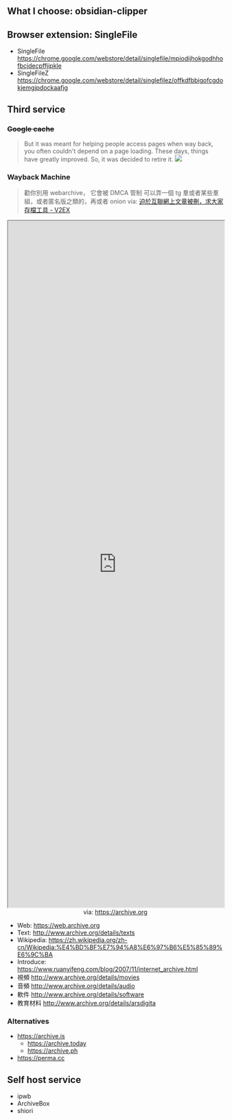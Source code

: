 ## What I choose: obsidian-clipper

## Browser extension: SingleFile

- SingleFile https://chrome.google.com/webstore/detail/singlefile/mpiodijhokgodhhofbcjdecpffjipkle
- SingleFileZ https://chrome.google.com/webstore/detail/singlefilez/offkdfbbigofcgdokjemgjpdockaafjg

## Third service

### ~~Google cache~~

> But it was meant for helping people access pages when way back, you often couldn't depend on a page loading. These days, things have greatly improved. So, it was decided to retire it.
> ![](https://x.com/searchliaison/status/1753156161509916873)

### Wayback Machine

> 勸你別用 webarchive， 它會被 DMCA 管制
> 可以弄一個 tg 羣或者某些羣組，或者匿名版之類的，再或者 onion
> via: [迫於互聯網上文章被刪，求大家存檔工具 - V2EX](https://www.v2ex.com/t/797613)

<iframe src='https://archive.org' style='height:40vh;width:100%' class='iframe-radius' allow='fullscreen'></iframe>
<center>via: <a href='https://archive.org' target='_blank' class='external-link'>https://archive.org</a></center>

- Web: https://web.archive.org
- Text: http://www.archive.org/details/texts
- Wikipedia: https://zh.wikipedia.org/zh-cn/Wikipedia:%E4%BD%BF%E7%94%A8%E6%97%B6%E5%85%89%E6%9C%BA
- Introduce: https://www.ruanyifeng.com/blog/2007/11/internet_archive.html
- 視頻 http://www.archive.org/details/movies
- 音頻 http://www.archive.org/details/audio
- 軟件 http://www.archive.org/details/software
- 教育材料 http://www.archive.org/details/arsdigita

### Alternatives

- https://archive.is
    - https://archive.today
    - https://archive.ph
- https://perma.cc

## Self host service

- ipwb
- ArchiveBox
- shiori